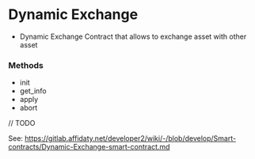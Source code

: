 # Dynamic Exchange
 - Dynamic Exchange Contract that allows to exchange asset with other asset

### Methods
 - init
 - get_info
 - apply
 - abort


// TODO

See: https://gitlab.affidaty.net/developer2/wiki/-/blob/develop/Smart-contracts/Dynamic-Exchange-smart-contract.md